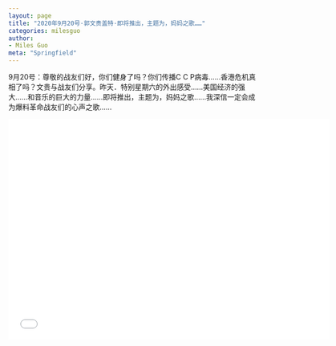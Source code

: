 ```yaml
---
layout: page
title: "2020年9月20号·郭文贵盖特·即将推出，主题为，妈妈之歌……"
categories: milesguo
author:
- Miles Guo
meta: "Springfield"
---
```


9月20号：尊敬的战友们好，你们健身了吗？你们传播C C P病毒……香港危机真相了吗？文贵与战友们分享。昨天．特别星期六的外出感受……美国经济的强大……和音乐的巨大的力量……即将推出，主题为，妈妈之歌……我深信一定会成为爆料革命战友们的心声之歌…… 

<center>
<iframe width="640" height="440" src="../../../../video/milesguo/2020_09_20_Miles_Guo_Getter_16.mp4" frameborder="0" allow="accelerometer; autoplay; encrypted-media; gyroscope; picture-in-picture" allowfullscreen></iframe>
</center>
